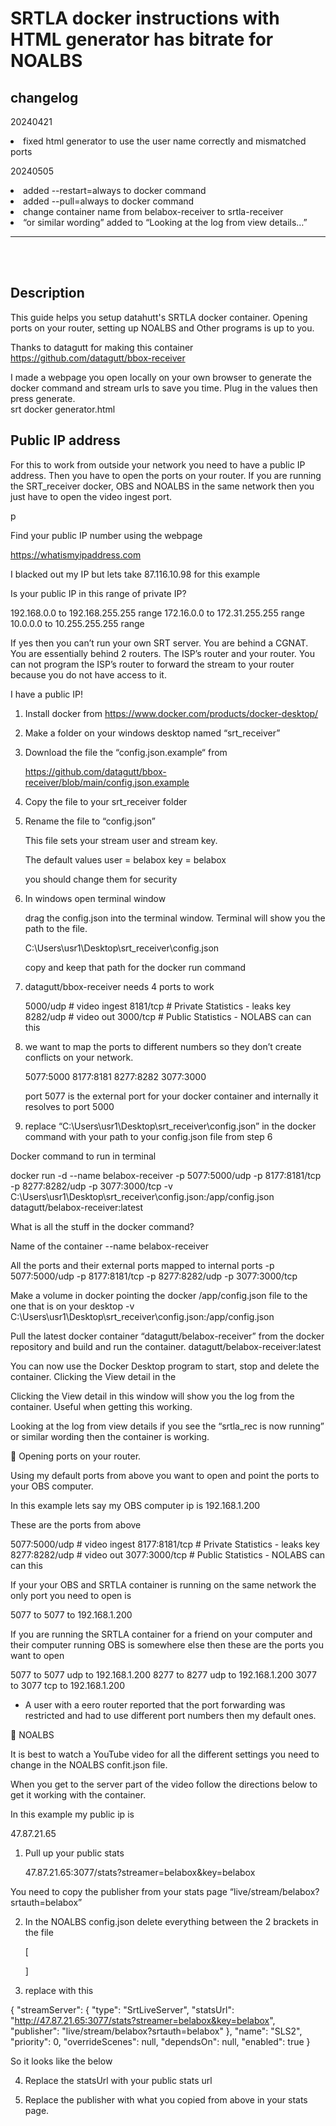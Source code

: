 <h1>SRTLA docker instructions with HTML generator has bitrate for NOALBS</h1>


<h2>changelog</h2>

<p>20240421</p>
	<li>fixed html generator to use the user name correctly and mismatched ports</li>

<p></p>
 
<p>20240505</p>
	<li>added --restart=always to docker command</li>
	<li>added --pull=always to docker command</li>
	<li>change container name from belabox-receiver to srtla-receiver</li>
	<li>“or similar wording” added to “Looking at the log from view details…”</li>
	
<p></p>
<hr />
<p> <br />  <br /> </p>



<h2>Description</h2>

<p>This guide helps you setup datahutt's SRTLA docker container. Opening ports on your router, setting up NOALBS and Other programs is up to you.

Thanks to datagutt for making this container https://github.com/datagutt/bbox-receiver

I made a webpage you open locally on your own browser to generate the docker command and stream urls to save you time. Plug in the values then press generate.
<br /> srt docker generator.html</p>



<h2>Public IP address</h2>


<p>For this to work from outside your network you need to have a public IP address. Then you have to open the ports on your router. If you are running the SRT_receiver docker, OBS and NOALBS in the same network then you just have to open the video ingest port.</p>p


Find your public IP number using the webpage 

https://whatismyipaddress.com










I blacked out my IP but lets take 87.116.10.98 for this example


Is your public IP in this range of private IP?

192.168.0.0 to 192.168.255.255 range
172.16.0.0 to 172.31.255.255 range
10.0.0.0 to 10.255.255.255 range

If yes then you can’t run your own SRT server. You are behind a CGNAT.
You are essentially behind 2 routers. The ISP’s router and your router. You can not program the ISP’s router to forward the stream to your router because you do not have access to it.



I have a public IP! 

1) Install docker from https://www.docker.com/products/docker-desktop/



2) Make a folder on your windows desktop named “srt_receiver”


3) Download the file the “config.json.example“ from

	https://github.com/datagutt/bbox-receiver/blob/main/config.json.example

4) Copy the file to your srt_receiver folder

5) Rename the file to “config.json”
	
	This file sets your stream user and stream key.

	The default values
	user = belabox 
	key = belabox

	you should change them for security

6) In windows open terminal window
	
	drag the config.json into the terminal window. Terminal will show you the path to the file. 
	
	C:\Users\usr1\Desktop\srt_receiver\config.json

	copy and keep that path for the docker run command

7) datagutt/bbox-receiver needs 4 ports to work

	5000/udp 	# video ingest
      	8181/tcp 	# Private Statistics - leaks key
      	8282/udp 	# video out
      	3000/tcp 	# Public Statistics - NOLABS can can this

8) we want to map the ports to different numbers so they don’t create conflicts on your 		network. 

	5077:5000
 	8177:8181
 	8277:8282
 	3077:3000

	port 5077 is the external port for your docker container and internally it resolves to port 		5000

9) replace “C:\Users\usr1\Desktop\srt_receiver\config.json” in the docker command with your path to your config.json file from step 6


Docker command to run in terminal

docker run -d --name belabox-receiver -p 5077:5000/udp -p 8177:8181/tcp -p 8277:8282/udp -p 3077:3000/tcp -v C:\Users\usr1\Desktop\srt_receiver\config.json:/app/config.json datagutt/belabox-receiver:latest








What is all the stuff in the docker command?

Name of the container
--name belabox-receiver

All the ports and their external ports mapped to internal ports
-p 5077:5000/udp
-p 8177:8181/tcp
-p 8277:8282/udp
-p 3077:3000/tcp

Make a volume in docker pointing the docker /app/config.json file to the one that is on your desktop
-v C:\Users\usr1\Desktop\srt_receiver\config.json:/app/config.json


Pull the latest docker container “datagutt/belabox-receiver” from the docker repository and build and run the container.
datagutt/belabox-receiver:latest


You can now use the Docker Desktop program to start, stop and delete the container. Clicking the View detail in the 
































Clicking the View detail in this window will show you the log from the container. Useful when getting this working.

 













Looking at the log from view details if you see the “srtla_rec is now running” or similar wording then the container is working. 



Opening ports on your router. 


Using my default ports from above you want to open and point the ports to your OBS computer.

In this example lets say my OBS computer ip is
192.168.1.200

These are the ports from above

5077:5000/udp	# video ingest
8177:8181/tcp	# Private Statistics - leaks key
8277:8282/udp	# video out
3077:3000/tcp	# Public Statistics - NOLABS can can this



If your your OBS and SRTLA container is running on the same network the only port you need to open is

5077 to 5077 to 192.168.1.200

If you are running the SRTLA container for a friend on your computer and their computer running OBS is somewhere else then these are the ports you want to open

5077 to 5077 udp to 192.168.1.200
8277 to 8277 udp to 192.168.1.200
3077 to 3077 tcp to 192.168.1.200



* A user with a eero router reported that the port forwarding was restricted and had to use different port numbers then my default ones.


NOALBS

It is best to watch a YouTube video for all the different settings you need to change in the NOALBS confit.json file.

When you get to the server part of the video follow the directions below to get it working with the container.


In this example my public ip is

47.87.21.65 

1) Pull up your public stats 

	47.87.21.65:3077/stats?streamer=belabox&key=belabox












You need to copy the publisher from your stats page
“live/stream/belabox?srtauth=belabox”


2) In the NOALBS config.json delete everything between the 2 brackets in the file

	[


	]





















3) replace with this


  {
    "streamServer": {
      "type": "SrtLiveServer",
      "statsUrl": "http://47.87.21.65:3077/stats?streamer=belabox&key=belabox",
      "publisher": "live/stream/belabox?srtauth=belabox"
    },
    "name": "SLS2",
    "priority": 0,
    "overrideScenes": null,
    "dependsOn": null,
    "enabled": true
  }


So it looks like the below


4) Replace the statsUrl with your public stats url

5) Replace the publisher with what you copied from above in your stats page.

